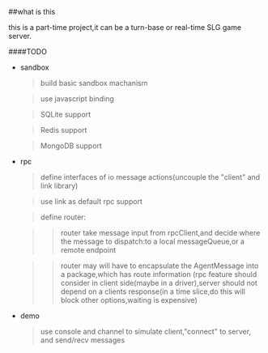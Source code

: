##what is this

this is a part-time project,it can be a turn-base or real-time SLG game server.

####TODO

* sandbox

    > build basic sandbox machanism
    
    > use javascript binding
    
    > SQLite support
    
    > Redis support
    
    > MongoDB support
    
* rpc

    > define interfaces of io message actions(uncouple the "client" and link library)
    
    > use link as default rpc support
    
    > define router:
    
    >> router take message input from rpcClient,and decide where the message to dispatch:to a local messageQueue,or a remote
     endpoint
     
     >> router may will have to encapsulate the AgentMessage into a package,which has route information
     (rpc feature should consider in client side(maybe in a driver),server should not depend on a clients response(in
     a time slice,do this will block other options,waiting is expensive)
     
* demo

    > use console and channel to simulate client,"connect" to server, and send/recv messages